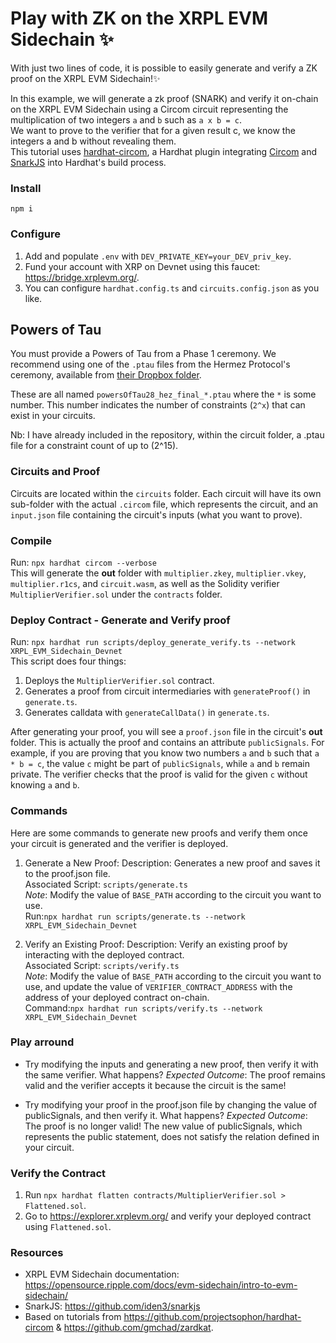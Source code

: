 # Play with ZK on the XRPL EVM Sidechain ✨

With just two lines of code, it is possible to easily generate and verify a ZK proof on the XRPL EVM Sidechain!✨    

In this example, we will generate a zk proof (SNARK) and verify it on-chain on the XRPL EVM Sidechain using a Circom circuit representing the multiplication of two integers `a` and `b` such as `a x b = c`.  
We want to prove to the verifier that for a given result c, we know the integers a and b without revealing them.  
This tutorial uses [hardhat-circom](https://github.com/projectsophon/hardhat-circom), a Hardhat plugin integrating [Circom](https://github.com/iden3/circom) and [SnarkJS](https://github.com/iden3/snarkjs) into Hardhat's build process.  

### Install
`npm i`

### Configure
1. Add and populate `.env` with `DEV_PRIVATE_KEY=your_DEV_priv_key`.
2. Fund your account with XRP on Devnet using this faucet: https://bridge.xrplevm.org/.
3. You can configure `hardhat.config.ts` and `circuits.config.json` as you like.

## Powers of Tau

You must provide a Powers of Tau from a Phase 1 ceremony. We recommend using one of the `.ptau` files from the Hermez Protocol's ceremony, available from [their Dropbox folder](https://www.dropbox.com/sh/mn47gnepqu88mzl/AACaJkBU7mmCq8uU8ml0-0fma?dl=0).  

These are all named `powersOfTau28_hez_final_*.ptau` where the `*` is some number. This number indicates the number of constraints (`2^x`) that can exist in your circuits.  

Nb: I have already included in the repository, within the circuit folder, a .ptau file for a constraint count of up to (2^15).  


### Circuits and Proof

Circuits are located within the `circuits` folder. Each circuit will have its own sub-folder with the actual `.circom` file, which represents the circuit, and an `input.json` file containing the circuit's inputs (what you want to prove).

### Compile
Run: `npx hardhat circom --verbose`  
This will generate the **out** folder with `multiplier.zkey`, `multiplier.vkey`, `multiplier.r1cs`, and `circuit.wasm`, as well as the Solidity verifier `MultiplierVerifier.sol` under the `contracts` folder.

### Deploy Contract - Generate and Verify proof

Run: `npx hardhat run scripts/deploy_generate_verify.ts --network XRPL_EVM_Sidechain_Devnet`  
This script does four things:  
1. Deploys the `MultiplierVerifier.sol` contract.
2. Generates a proof from circuit intermediaries with `generateProof()` in `generate.ts`.
3. Generates calldata with `generateCallData()` in `generate.ts`.

After generating your proof, you will see a `proof.json` file in the circuit's **out** folder. This is actually the proof and contains an attribute `publicSignals`. For example, if you are proving that you know two numbers `a` and `b` such that `a * b = c`, the value `c` might be part of `publicSignals`, while `a` and `b` remain private. The verifier checks that the proof is valid for the given `c` without knowing `a` and `b`.

### Commands

Here are some commands to generate new proofs and verify them once your circuit is generated and the verifier is deployed.  

1. Generate a New Proof:
Description: Generates a new proof and saves it to the proof.json file.  
Associated Script: `scripts/generate.ts`  
*Note*: Modify the value of `BASE_PATH` according to the circuit you want to use.  
Run:`npx hardhat run scripts/generate.ts --network XRPL_EVM_Sidechain_Devnet`  

2. Verify an Existing Proof:
Description: Verify an existing proof by interacting with the deployed contract.  
Associated Script: `scripts/verify.ts`  
*Note*: Modify the value of `BASE_PATH` according to the circuit you want to use, and update the value of `VERIFIER_CONTRACT_ADDRESS` with the address of your deployed contract on-chain.  
Command:`npx hardhat run scripts/verify.ts --network XRPL_EVM_Sidechain_Devnet`  

### Play arround

- Try modifying the inputs and generating a new proof, then verify it with the same verifier. What happens?
*Expected Outcome*: The proof remains valid and the verifier accepts it because the circuit is the same!

- Try modifying your proof in the proof.json file by changing the value of publicSignals, and then verify it. What happens?
*Expected Outcome*: The proof is no longer valid! The new value of publicSignals, which represents the public statement, does not satisfy the relation defined in your circuit.

### Verify the Contract

1. Run `npx hardhat flatten contracts/MultiplierVerifier.sol > Flattened.sol`.
2. Go to https://explorer.xrplevm.org/ and verify your deployed contract using `Flattened.sol`.

### Resources

- XRPL EVM Sidechain documentation: https://opensource.ripple.com/docs/evm-sidechain/intro-to-evm-sidechain/
- SnarkJS: https://github.com/iden3/snarkjs
- Based on tutorials from https://github.com/projectsophon/hardhat-circom & https://github.com/gmchad/zardkat.
